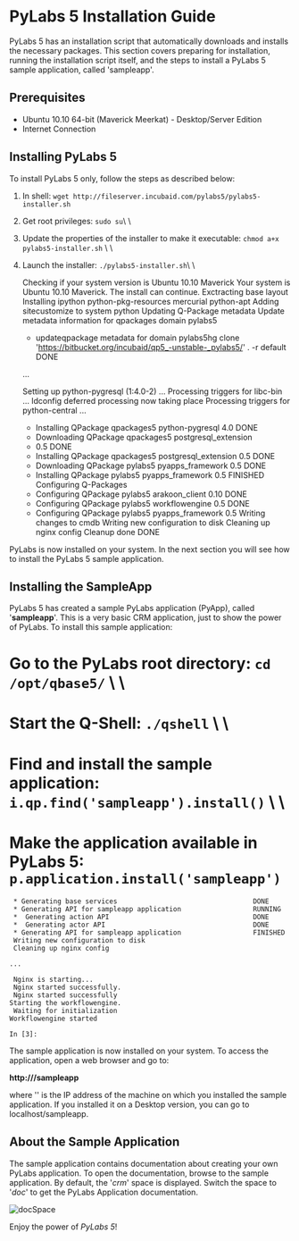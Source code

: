 # PyLabs 5 Installation Guide

PyLabs 5 has an installation script that automatically downloads and installs the necessary packages. This section covers preparing for installation, running the installation script itself, and the steps to install a PyLabs 5 sample application, called 'sampleapp'. 


## Prerequisites

* Ubuntu 10.10 64-bit (Maverick Meerkat) - Desktop/Server Edition
* Internet Connection


## Installing PyLabs 5

To install PyLabs 5 only, follow the steps as described below:
1. In shell: `wget http://fileserver.incubaid.com/pylabs5/pylabs5-installer.sh`
2. Get root privileges: `sudo su`\\ \\
3. Update the properties of the installer to make it executable: `chmod a+x pylabs5-installer.sh` \\ \\
4. Launch the installer: `./pylabs5-installer.sh`\\ \\

    Checking if your system version is Ubuntu 10.10 Maverick
    Your system is Ubuntu 10.10 Maverick. The install can continue.
    Exctracting base layout
    Installing ipython python-pkg-resources mercurial python-apt
    Adding sitecustomize to system python
    Updating Q-Package metadata
    Update metadata information for qpackages domain pylabs5
    * updateqpackage metadata for domain pylabs5hg clone 'https://bitbucket.org/incubaid/qp5_-unstable-_pylabs5/' . -r default
                    DONE

    ...

    Setting up python-pygresql (1:4.0-2) ...
    Processing triggers for libc-bin ...
    ldconfig deferred processing now taking place
    Processing triggers for python-central ...
      *   Installing QPackage qpackages5 python-pygresql 4.0      DONE
      *   Downloading QPackage qpackages5 postgresql_extension
      *    0.5                                                    DONE
      *  Installing QPackage qpackages5 postgresql_extension 0.5  DONE
      *  Downloading QPackage pylabs5 pyapps_framework 0.5        DONE
      * Installing QPackage pylabs5 pyapps_framework 0.5          FINISHED
    Configuring Q-Packages
      * Configuring QPackage pylabs5 arakoon_client 0.10          DONE
      * Configuring QPackage pylabs5 workflowengine 0.5           DONE
      * Configuring QPackage pylabs5 pyapps_framework 0.5 Writing changes to cmdb
      Writing new configuration to disk
      Cleaning up nginx config
      Cleanup done
              DONE

PyLabs is now installed on your system. In the next section you will see how to install the PyLabs 5 sample application.


## Installing the SampleApp

PyLabs 5 has created a sample PyLabs application (PyApp), called '**sampleapp**'. This is a very basic CRM application, just to show the power of PyLabs.
To install this sample application:

# Go to the PyLabs root directory: `cd /opt/qbase5/` \\ \\
# Start the Q-Shell: `./qshell` \\ \\
# Find and install the sample application: `i.qp.find('sampleapp').install()` \\ \\
# Make the application available in PyLabs 5: `p.application.install('sampleapp')`

     * Generating base services                                  DONE
     * Generating API for sampleapp application                  RUNNING
     *  Generating action API                                    DONE
     *  Generating actor API                                     DONE
     * Generating API for sampleapp application                  FINISHED
     Writing new configuration to disk
     Cleaning up nginx config
    
    ...
    
     Nginx is starting...
     Nginx started successfully.
     Nginx started successfully
    Starting the workflowengine.
     Waiting for initialization
    Workflowengine started
    
    In [3]:

The sample application is now installed on your system. To access the application, open a web browser and go to:

**http://<ip address>/sampleapp**

where '<ip address>' is the IP address of the machine on which you installed the sample application. If you installed it on a Desktop version, you can go to localhost/sampleapp.


## About the Sample Application
The sample application contains documentation about creating your own PyLabs application. To open the documentation, browse to the sample application.
By default, the '*crm*' space is displayed. Switch the space to '*doc*' to get the PyLabs Application documentation.

![docSpace](images/images50/installation/docSpace.png)

Enjoy the power of *PyLabs 5*!
